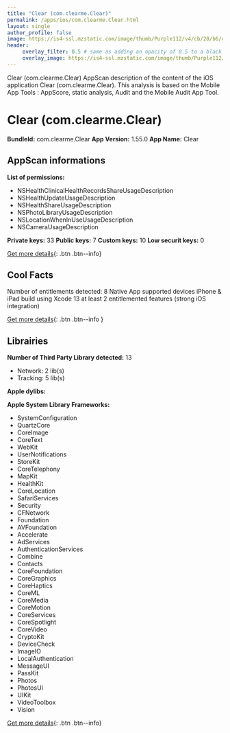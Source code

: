 ```yaml
---
title: "Clear (com.clearme.Clear)"
permalink: /apps/ios/com.clearme.Clear.html
layout: single
author_profile: false
image: https://is4-ssl.mzstatic.com/image/thumb/Purple112/v4/cb/20/b6/cb20b68a-f2d9-c875-0213-05f9b5549ade/AppIcon-1x_U007emarketing-0-7-0-85-220.png/512x512bb.jpg
header: 
     overlay_filter: 0.5 # same as adding an opacity of 0.5 to a black background
     overlay_image: https://is4-ssl.mzstatic.com/image/thumb/Purple112/v4/cb/20/b6/cb20b68a-f2d9-c875-0213-05f9b5549ade/AppIcon-1x_U007emarketing-0-7-0-85-220.png/512x512bb.jpg
---
```

Clear (com.clearme.Clear) AppScan description of the content of the iOS application Clear (com.clearme.Clear). This analysis is based on the Mobile App Tools : AppScore, static analysis, Audit and the Mobile Audit App Tool.

# Clear (com.clearme.Clear)

**BundleId:** com.clearme.Clear
**App Version:** 1.55.0
**App Name:** Clear


## AppScan informations 

**List of permissions:** 
- NSHealthClinicalHealthRecordsShareUsageDescription
- NSHealthUpdateUsageDescription
- NSHealthShareUsageDescription
- NSPhotoLibraryUsageDescription
- NSLocationWhenInUseUsageDescription
- NSCameraUsageDescription
  
  
**Private keys:** 33
**Public keys:** 7
**Custom keys:** 10
**Low securit keys:** 0
  
[Get more details](/pricing.html){: .btn .btn--info}

## Cool Facts

Number of entitlements detected: 8
Native App
supported devices iPhone & iPad
build using Xcode 13
at least 2 entitlemented features (strong iOS integration)
  
[Get more details](/pricing.html){: .btn .btn--info }

## Librairies 
**Number of Third Party Library detected:** 13
- Network: 2 lib(s)
- Tracking: 5 lib(s)


**Apple dylibs:**


**Apple System Library Frameworks:**
- SystemConfiguration
- QuartzCore
- CoreImage
- CoreText
- WebKit
- UserNotifications
- StoreKit
- CoreTelephony
- MapKit
- HealthKit
- CoreLocation
- SafariServices
- Security
- CFNetwork
- Foundation
- AVFoundation
- Accelerate
- AdServices
- AuthenticationServices
- Combine
- Contacts
- CoreFoundation
- CoreGraphics
- CoreHaptics
- CoreML
- CoreMedia
- CoreMotion
- CoreServices
- CoreSpotlight
- CoreVideo
- CryptoKit
- DeviceCheck
- ImageIO
- LocalAuthentication
- MessageUI
- PassKit
- Photos
- PhotosUI
- UIKit
- VideoToolbox
- Vision


  
[Get more details](/pricing.html){: .btn .btn--info}

